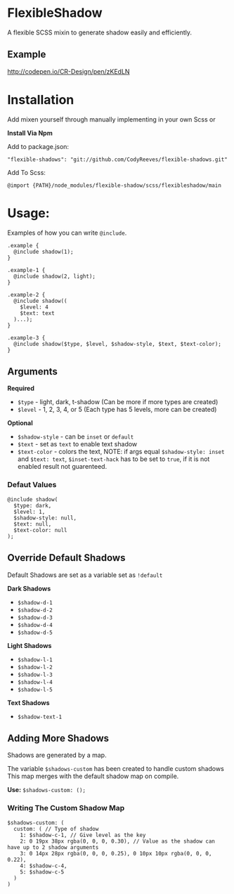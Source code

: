 # FlexibleShadow
A flexible SCSS mixin to generate shadow easily and efficiently.

## Example
http://codepen.io/CR-Design/pen/zKEdLN

# Installation
Add mixen yourself through manually implementing in your own Scss or


**Install Via Npm**

Add to package.json:

`"flexible-shadows": "git://github.com/CodyReeves/flexible-shadows.git"`

Add To Scss:

`@import {PATH}/node_modules/flexible-shadow/scss/flexibleshadow/main`

# Usage:

Examples of how you can write `@include`.

```
.example {
  @include shadow(1);
}

.example-1 {
  @include shadow(2, light);
}

.example-2 {
  @include shadow((
    $level: 4
    $text: text
  )...);
}

.example-3 {
  @include shadow($type, $level, $shadow-style, $text, $text-color);
}
```

## Arguments 

**Required**
- `$type` - light, dark, t-shadow (Can be more if more types are created)
- `$level` - 1, 2, 3, 4, or 5 (Each type has 5 levels, more can be created)

**Optional**
- `$shadow-style` - can be `inset` or `default`
- `$text` - set as `text` to  enable text shadow 
- `$text-color` - colors the text, NOTE: if args equal `$shadow-style: inset` and `$text: text`, `$inset-text-hack` has to be set to `true`, if it is not enabled result not guarenteed. 


### Defaut Values

```
@include shadow(
  $type: dark, 
  $level: 1, 
  $shadow-style: null, 
  $text: null, 
  $text-color: null
);
```

## Override Default Shadows

Default Shadows are set as a variable set as `!default`


**Dark Shadows**
- `$shadow-d-1`
- `$shadow-d-2`
- `$shadow-d-3`
- `$shadow-d-4`
- `$shadow-d-5`

**Light Shadows**
- `$shadow-l-1`
- `$shadow-l-2`
- `$shadow-l-3`
- `$shadow-l-4`
- `$shadow-l-5`

**Text Shadows**
- `$shadow-text-1`


## Adding More Shadows

Shadows are generated by a map. 

The variable `$shadows-custom` has been created to handle custom shadows 
This map merges with the default shadow map on compile. 

**Use:**
`$shadows-custom: ();`


### Writing The Custom Shadow Map

```
$shadows-custom: (
  custom: ( // Type of shadow 
    1: $shadow-c-1, // Give level as the key 
    2: 0 19px 38px rgba(0, 0, 0, 0.30), // Value as the shadow can have up to 2 shadow arguments
    3: 0 14px 28px rgba(0, 0, 0, 0.25), 0 10px 10px rgba(0, 0, 0, 0.22),
    4: $shadow-c-4,
    5: $shadow-c-5
  )
)
```






